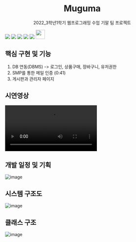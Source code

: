 <center> <h1>Muguma</h1> 
2022_3학년1학기 웹프로그래밍 수업 기말 팀 프로젝트</center>
<p>
  <img src="https://img.shields.io/badge/Apache Tomcat-F8DC75?style=flat-square&logo=Apache Tomcat&logoColor=black"/> <img src="https://img.shields.io/badge/JavaScript-F7DF1E?style=flat-square&logo=JavaScript&logoColor=black"/> <img src="https://img.shields.io/badge/HTML5-E34F26?style=flat-square&logo=HTML5&logoColor=black"/> <img src="https://img.shields.io/badge/CSS3-1572B6?style=flat-square&logo=CSS3&logoColor=white"/> <img src="https://img.shields.io/badge/MySQL-4479A1?style=flat-square&logo=MySQL&logoColor=white"/> <img src="https://cdn-icons-png.flaticon.com/512/28/28968.png" width="30px" height="30px"/> 

</p>

## 핵심 구현 및 기능
1. DB 연동(DBMS) -> 로그인, 상품구매, 장바구니, 유저권한
2. SMP를 통한 메일 인증 (0:41)
3. 게시판과 관리자 페이지

## 시연영상
<p>
<video src="https://user-images.githubusercontent.com/54611807/197399059-3ff911a6-2ea8-4c5b-a40c-ff9df9f8ef81.mp4"/>
</p>


## 개발 일정 및 기획
![image](https://user-images.githubusercontent.com/54611807/197399574-fcc102c4-efd7-4d64-b38e-a04a54c9f3d6.png)

## 시스템 구조도
![image](https://user-images.githubusercontent.com/54611807/197399570-b720d2fd-bd15-4e30-83f7-6ef0eeda400a.png)

## 클래스 구조
![image](https://user-images.githubusercontent.com/54611807/197399614-83a54b2a-ec6e-4c7c-a0cf-e2136fb51c15.png)
